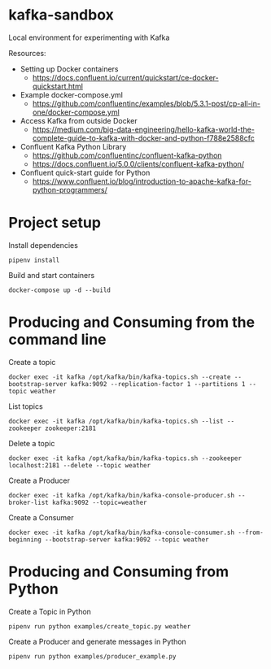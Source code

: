 # kafka-sandbox
Local environment for experimenting with Kafka

Resources:
* Setting up Docker containers
  - https://docs.confluent.io/current/quickstart/ce-docker-quickstart.html
* Example docker-compose.yml
  - https://github.com/confluentinc/examples/blob/5.3.1-post/cp-all-in-one/docker-compose.yml
* Access Kafka from outside Docker
  - https://medium.com/big-data-engineering/hello-kafka-world-the-complete-guide-to-kafka-with-docker-and-python-f788e2588cfc
* Confluent Kafka Python Library 
  - https://github.com/confluentinc/confluent-kafka-python
  - https://docs.confluent.io/5.0.0/clients/confluent-kafka-python/
* Confluent quick-start guide for Python 
  - https://www.confluent.io/blog/introduction-to-apache-kafka-for-python-programmers/

# Project setup

Install dependencies
```
pipenv install
```

Build and start containers
```
docker-compose up -d --build
```

# Producing and Consuming from the command line

Create a topic
```
docker exec -it kafka /opt/kafka/bin/kafka-topics.sh --create --bootstrap-server kafka:9092 --replication-factor 1 --partitions 1 --topic weather
```

List topics
```
docker exec -it kafka /opt/kafka/bin/kafka-topics.sh --list --zookeeper zookeeper:2181
```

Delete a topic
```
docker exec -it kafka /opt/kafka/bin/kafka-topics.sh --zookeeper localhost:2181 --delete --topic weather
```

Create a Producer
```
docker exec -it kafka /opt/kafka/bin/kafka-console-producer.sh --broker-list kafka:9092 --topic=weather
```

Create a Consumer
```
docker exec -it kafka /opt/kafka/bin/kafka-console-consumer.sh --from-beginning --bootstrap-server kafka:9092 --topic weather
```

# Producing and Consuming from Python

Create a Topic in Python
```
pipenv run python examples/create_topic.py weather
```

Create a Producer and generate messages in Python
```
pipenv run python examples/producer_example.py
```








